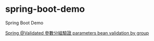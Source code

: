 # spring-boot-demo
Spring Boot Demo

[Spring @Validated 參數分組驗證 parameters bean validation by group](https://matthung0807.blogspot.com/2020/11/spring-boot-validated-annotation-bean-group-validation.html) 
